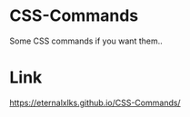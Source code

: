 # CSS-Commands
Some CSS commands if you want them..
# Link
https://eternalxlks.github.io/CSS-Commands/

